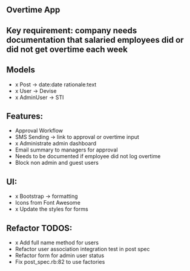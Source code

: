 ## Overtime App

## Key requirement: company needs documentation that salaried employees did or did not get overtime each week

## Models
- x Post -> date:date rationale:text
- x User -> Devise
- x AdminUser -> STI

## Features:
- Approval Workflow
- SMS Sending -> link to approval or overtime input
- x Administrate admin dashboard
- Email summary to managers for approval
- Needs to be documented if employee did not log overtime
- Block non admin and guest users

## UI:
- x Bootstrap -> formatting
- Icons from Font Awesome
- x Update the styles for forms

## Refactor TODOS:
- x Add full name method for users
- Refactor user association integration test in post spec
- Refactor form for admin user status
- Fix post_spec.rb:82 to use factories